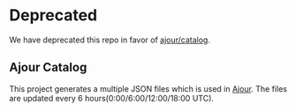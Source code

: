 # Deprecated
We have deprecated this repo in favor of [ajour/catalog](https://github.com/ajour/catalog).

## Ajour Catalog
This project generates a multiple JSON files which is used in [Ajour](https://github.com/ajour/ajour/). The files are updated every 6 hours(0:00/6:00/12:00/18:00 UTC).
